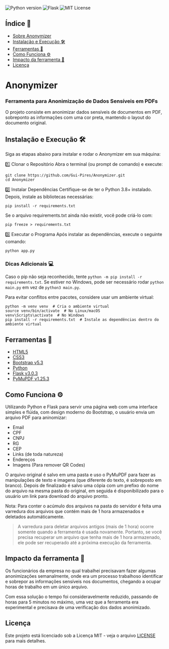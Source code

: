 ![Python version](https://img.shields.io/badge/Python-3.8+-blue.svg)
![Flask](https://img.shields.io/badge/Framework-Flask-blue)
![MIT License](https://img.shields.io/badge/License-MIT-blue.svg)

## Índice 📑

- [Sobre Anonymizer](#anonymizer)
- [Instalação e Execução 🛠️](#instalação-e-execução)
- [Ferramentas 🔧](#ferramentas-)
- [Como Funciona ⚙️](#como-funciona)
- [Impacto da ferramenta 🚀](#impacto-da-ferramenta-)
- [Licença](#licença)

# Anonymizer
### Ferramenta para Anonimização de Dados Sensíveis em PDFs

O projeto consiste em anonimizar dados sensíveis de documentos em PDF, sobreponto as informações com uma cor preta, mantendo o layout do documento original.

## Instalação e Execução 🛠️

Siga as etapas abaixo para instalar e rodar o Anonymizer em sua máquina:

1️⃣ Clonar o Repositório
Abra o terminal (ou prompt de comando) e execute:
```
git clone https://github.com/Gui-Pires/Anonymizer.git
cd Anonymizer
```

2️⃣ Instalar Dependências
Certifique-se de ter o Python 3.8+ instalado. Depois, instale as bibliotecas necessárias:
```
pip install -r requirements.txt
```

Se o arquivo requirements.txt ainda não existir, você pode criá-lo com:
```
pip freeze > requirements.txt
```

3️⃣ Executar o Programa
Após instalar as dependências, execute o seguinte comando:
```
python app.py
```

### Dicas Adicionais 💻

Caso o pip não seja reconhecido, tente `python -m pip install -r requirements.txt`.
Se estiver no Windows, pode ser necessário rodar `python main.py` em vez de `python3 main.py`.

Para evitar conflitos entre pacotes, considere usar um ambiente virtual:
```
python -m venv venv  # Cria o ambiente virtual
source venv/bin/activate  # No Linux/macOS
venv\Scripts\activate  # No Windows
pip install -r requirements.txt  # Instale as dependências dentro do ambiente virtual
```

## Ferramentas 🔧

- [HTML5](https://html.spec.whatwg.org/)
- [CSS3](https://developer.mozilla.org/en-US/docs/Web/CSS)
- [Bootstrap v5.3](https://getbootstrap.com/docs/5.3/getting-started/introduction/)
- [Python](https://docs.python.org/3/)
- [Flask v3.0.3](https://flask-docs-pt.readthedocs.io/pt/latest/)
- [PyMuPDF v1.25.3](https://pymupdf.readthedocs.io/en/latest/)

## Como Funciona ⚙️

Utilizando Python e Flask para servir uma página web com uma interface simples e flúida, com design moderno do Bootstrap, o usuário envia um arquivo PDF para aninomizar:

- Email
- CPF
- CNPJ
- RG
- CEP
- Links (de toda natureza)
- Endereços
- Imagens (Para remover QR Codes)

O arquivo original é salvo em uma pasta e uso o PyMuPDF para fazer as manipulações de texto e imagens (que diferente do texto, é sobreposto em branco). Depois de finalizado é salvo uma cópia com um prefixo do nome do arquivo na mesma pasta do original, em seguida é disponibilizado para o usuário um link para download do arquivo pronto.

Nota: Para conter o acúmulo dos arquivos na pasta do servidor é feita uma varredura dos arquivos que contém mais de 1 hora armazenados e deletados automáticamente. 
> A varredura para deletar arquivos antigos (mais de 1 hora) ocorre somente quando a ferramenta é usada novamente. Portanto, se você precisa recuperar um arquivo que tenha mais de 1 hora armazenado, ele pode ser recuperado até a próxima execução da ferramenta.

## Impacto da ferramenta 🚀

Os funcionários da empresa no qual trabalhei precisavam fazer algumas anonimizações semanalmente, onde era um processo trabalhoso identificar e sobrepor as informações sensíveis nos documentos, chegando a ocupar horas de trabalho em um único arquivo.

Com essa solução o tempo foi consideravelmente reduzido, passando de horas para 5 minutos no máximo, uma vez que a ferramenta era experimental e precisava de uma verificação dos dados anonimizado.

## Licença

Este projeto está licenciado sob a Licença MIT - veja o arquivo [LICENSE](LICENSE) para mais detalhes.
